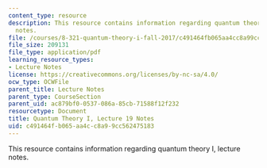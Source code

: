 ```yaml
---
content_type: resource
description: This resource contains information regarding quantum theory I, lecture
  notes.
file: /courses/8-321-quantum-theory-i-fall-2017/c491464fb065aa4cc8a99cc562475183_MIT8_321F17_lec19.pdf
file_size: 209131
file_type: application/pdf
learning_resource_types:
- Lecture Notes
license: https://creativecommons.org/licenses/by-nc-sa/4.0/
ocw_type: OCWFile
parent_title: Lecture Notes
parent_type: CourseSection
parent_uid: ac879bf0-0537-086a-85cb-71588f12f232
resourcetype: Document
title: Quantum Theory I, Lecture 19 Notes
uid: c491464f-b065-aa4c-c8a9-9cc562475183
---
```

This resource contains information regarding quantum theory I, lecture notes.